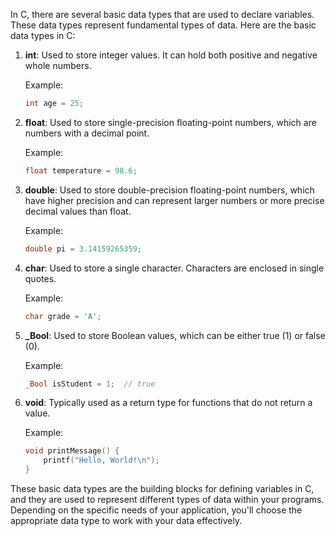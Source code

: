In C, there are several basic data types that are used to declare variables. These data types represent fundamental types of data. Here are the basic data types in C:

1. **int**: Used to store integer values. It can hold both positive and negative whole numbers.

   Example:
   ```c
   int age = 25;
   ```

2. **float**: Used to store single-precision floating-point numbers, which are numbers with a decimal point.

   Example:
   ```c
   float temperature = 98.6;
   ```

3. **double**: Used to store double-precision floating-point numbers, which have higher precision and can represent larger numbers or more precise decimal values than float.

   Example:
   ```c
   double pi = 3.14159265359;
   ```

4. **char**: Used to store a single character. Characters are enclosed in single quotes.

   Example:
   ```c
   char grade = 'A';
   ```

5. **_Bool**: Used to store Boolean values, which can be either true (1) or false (0).

   Example:
   ```c
   _Bool isStudent = 1;  // true
   ```

6. **void**: Typically used as a return type for functions that do not return a value.

   Example:
   ```c
   void printMessage() {
       printf("Hello, World!\n");
   }
   ```

These basic data types are the building blocks for defining variables in C, and they are used to represent different types of data within your programs. Depending on the specific needs of your application, you'll choose the appropriate data type to work with your data effectively.
